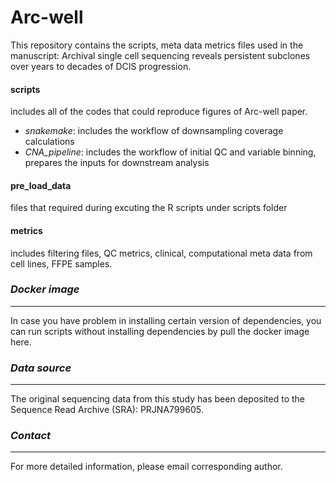 # Arc-well
This repository contains the scripts, meta data metrics files used in the manuscript: Archival single cell sequencing reveals persistent subclones over years to decades of DCIS progression.


#### scripts 
includes all of the codes that could reproduce figures of Arc-well paper.
- _snakemake_: includes the workflow of downsampling coverage calculations
- _CNA_pipeline_: includes the workflow of initial QC and variable binning, prepares the inputs for downstream analysis

#### pre_load_data 
files that required during excuting the R scripts under scripts folder
#### metrics  
includes filtering files, QC metrics, clinical, computational meta data from cell lines, FFPE samples.

### _Docker image_
------------
In case you have problem in installing certain version of dependencies, you can run scripts without installing dependencies by pull the docker image here.
### _Data source_
------------
The original sequencing data from this study has been deposited to the Sequence Read Archive (SRA): PRJNA799605.

### _Contact_
------------
For more detailed information, please email corresponding author.

